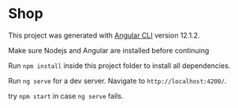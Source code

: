# Shop

This project was generated with [Angular CLI](https://github.com/angular/angular-cli) version 12.1.2.


Make sure Nodejs and Angular are installed before continuing


Run `npm install` inside this project folder to install all dependencies.

Run `ng serve` for a dev server. Navigate to `http://localhost:4200/`.

try `npm start` in case `ng serve` fails.